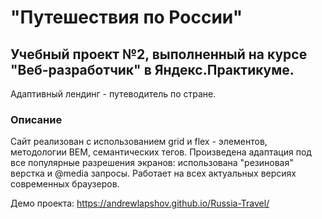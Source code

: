 # "Путешествия по России"
## Учебный проект №2, выполненный на курсе "Веб-разработчик" в Яндекс.Практикуме.
Адаптивный лендинг - путеводитель по стране.

### Описание
Сайт реализован с использованием grid и flex - элементов, методологии BEM, семантических тегов. Произведена адаптация под все популярные разрешения экранов: использована "резиновая" верстка и @media запросы.
Работает на всех актуальных версиях современных браузеров.

Демо проекта: https://andrewlapshov.github.io/Russia-Travel/
